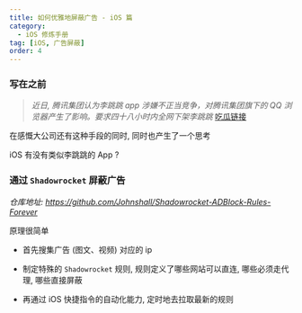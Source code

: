 ```yaml
---
title: 如何优雅地屏蔽广告 - iOS 篇
category:
  - iOS 修炼手册
tag: [iOS, 广告屏蔽]
order: 4
---
```


### 写在之前

> _近日, 腾讯集团认为李跳跳 app 涉嫌不正当竞争，对腾讯集团旗下的 QQ 浏览器产生了影响。要求四十八小时内全网下架李跳跳_
> [吃瓜链接](https://www.v2ex.com/t/967813)

在感慨大公司还有这种手段的同时, 同时也产生了一个思考

iOS 有没有类似李跳跳的 App ?

### 通过 `Shadowrocket` 屏蔽广告

_仓库地址: <https://github.com/Johnshall/Shadowrocket-ADBlock-Rules-Forever>_

原理很简单

- 首先搜集广告 (图文、视频) 对应的 ip

- 制定特殊的 `Shadowrocket` 规则, 规则定义了哪些网站可以直连, 哪些必须走代理, 哪些直接屏蔽

- 再通过 iOS 快捷指令的自动化能力, 定时地去拉取最新的规则
